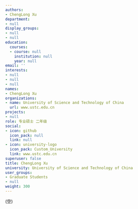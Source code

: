 ```yaml
---
authors:
- ChengLong Xu
department:
- null
display_groups:
- null
- null
education:
  courses:
  - course: null
    institution: null
    year: null
email: ''
interests:
- null
- null
- null
names:
- ChengLong Xu
organizations:
- name: University of Science and Technology of China
  url: www.ustc.edu.cn
projects:
- null
role: 专业硕士 二年级
social:
- icon: github
  icon_pack: null
  link: null
- icon: university-logo
  icon_pack: Custom_University
  link: www.ustc.edu.cn
superuser: false
title: ChengLong Xu
university: University of Science and Technology of China
user_groups:
- Graduate Students
- null
weight: 300
---
```


(空)
